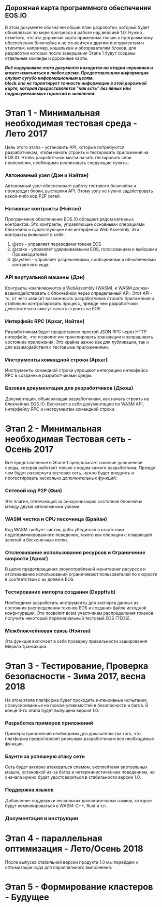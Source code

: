 ## Дорожная карта программного обеспечения EOS.IO

В этом документе обозначен общий план разработки, который будет обновляться по мере прогресса в работе над версией 1.0. Нужно отметить, что эта дорожная карта применима только к программному обеспечению блокчейна и не относится к другим инструментам и утилитам, например, кошелькам и обозревателям блоков, для разработки которых после завершения Этапа 1 будут созданы отдельные команды и дорожные карты.

***Всё содержимое этого документа находится на стадии черновика и может измениться в любое время. Предоставленная информация служит сугубо информационным целям.  
block.one не гарантирует точности информации в этой дорожной карте, которая предоставляется "как есть" без явных или подразумеваемых гарантий и заявлений.***

# Этап 1 - Минимальная необходимая тестовая среда - Лето 2017

Цель этого этапа - установить API, которые потребуются разработчикам, чтобы начать строить и тестировать приложения на EOS.IO. Чтобы разработчики могли начать тестировать свои приложения, необходимо реализовать следующие пункты:

### Автономный узел (Дэн и Нэйтан)

Автономный узел обеспечивает работу тестового блокчейна и производит блоки, выставляя API. Этому узлу не нужно задействовать какой-либо код P2P сетей.

### Нативные контракты (Нэйтан)

Программное обеспечение EOS.IO обладает рядом нативных контрактов. Это контракты, управляющие основными операциями блокчейна и существующие вне интерфейса Web Assembly. Эти контракты включают в себя:

  1. @eos - управляет переводами токена EOS
  2. @stake - управляет удерживаемыми EOS, голосованием и выборами Производителей
  3. @system - управляет разрешениями, сообщениями и обновлениями контактного кода

### API виртуальной машины (Дэн)

Контракты компилируются в WebAssembly (WASM), и WASM должен взаимодействовать с блокчейном через определенный API. Этот API - то, от чего зависит возможность разработчиков строить приложения и стабильно контролировать процесс, прежде чем разработчики действительно смогут начать строить на EOS.

### Интерфейс RPC (Архаг, Нэйтан)

Разработчикам будет предоставлен простой JSON RPC через HTTP интерфейс, что позволит им транслировать транзакции и запрашивать состояние приложения. Это крайне важно как для публикации, так и для взаимодействия с тестовыми приложениями.

### Инструменты командной строки (Архаг)

Инструменты командной строки упрощают интеграцию интерфейса RPC в созданные разработчиками среды.

### Базовая документация для разработчиков (Джош)

Документация, объясняющая разработчикам, как начать строить на блокчейнах EOS.IO. Включает в себя документацию по WASM API, интерфейсу RPC и инструментам командной строки.

# Этап 2 - Минимальная необходимая Тестовая сеть - Осень 2017

Всё представленное в Этапе 1 предполагает наличие доверенной среды, которая работает только с кодом самого разработчика. Прежде чем будет развернута тестовая сеть, нужно будет внедрить и протестировать несколько дополнительных функций:

### Сетевой код P2P (Фил)

Это плагин, отвечающий за синхронизацию состояния блокчейна между двумя автономными узлами.

### WASM чистка и CPU песочница (Брайан)

Код WASM требует чистки, дабы убедиться в отсутствии недетерминированного поведения, такого как операции с плавающей запятой и бесконечные петли.

### Отслеживание использования ресурсов и Ограничение скорости (Архаг)

В целях предотвращения злоупотреблений мониторинг ресурсов и отслеживание использования ограничивают пользователей по скорости в соответствии с их долей в EOS.

### Тестирование импорта создания (DappHub)

Необходимо разработать инструменты для экспорта данных из состояния распределения токенов EOS и создания файла исходной конфигурации. Это позволит всем участникам распределения токенов получить некоторый первоначальный тестовый EOS (TEOS).

### Межблокчейновая связь (Нэйтан)

Эта функция включает в себя проверку правильности хэширования Меркла транзакций.

# Этап 3 - Тестирование, Проверка безопасности - Зима 2017, весна 2018

На этом этапе платформа будет проходить интенсивные испытания, сфокусированные на поиске уязвимостей в безопасности и багов. В конце 3-го этапа будет выпущена версия 1.0.

### Разработка примеров приложений

Примеры приложений необходимы для доказательства того, что платформа предоставляет реальным разработчикам все необходимые функции.

### Баунти за успешную атаку сети

Сеть будет активно атаковаться спамом, эксплойтами виртуальных машин, остановкой из-за багов и нетерминистическим поведением, но сначала нужно будет удостовериться в стабильности версии 1.0.

### Поддержка языков

Добавление поддержки нескольких дополнительных языков, которые будут компилироваться в WASM: C++, Rust и т.п.

### Документация и инструкции

# Этап 4 - параллельная оптимизация - Лето/Осень 2018

После выпуска стабильной версии продукта 1.0 мы перейдем к оптимизации кода для параллельного выполнения.

# Этап 5 - Формирование кластеров - Будущее